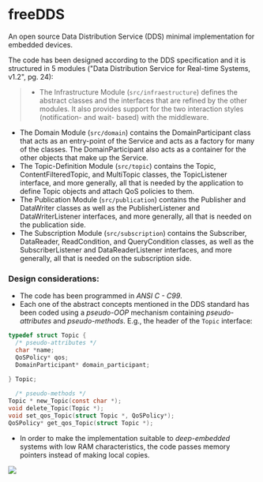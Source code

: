 freeDDS
=======

An open source Data Distribution Service (DDS) minimal implementation for embedded devices.

The code has been designed according to the DDS specification and it is structured in 5 modules ("Data Distribution Service for Real-time Systems, v1.2", pg. 24):

>- The Infrastructure Module (`src/infraestructure`) defines the abstract classes and the interfaces that are refined by the other modules. It also
provides support for the two interaction styles (notification- and wait- based) with the middleware.
- The Domain Module (`src/domain`) contains the DomainParticipant class that acts as an entry-point of the Service and acts as a
factory for many of the classes. The DomainParticipant also acts as a container for the other objects that make up the
Service.
- The Topic-Definition Module  (`src/topic`) contains the Topic, ContentFilteredTopic, and MultiTopic classes, the TopicListener
interface, and more generally, all that is needed by the application to define Topic objects and attach QoS policies to
them.
- The Publication Module (`src/publication`) contains the Publisher and DataWriter classes as well as the PublisherListener and
DataWriterListener interfaces, and more generally, all that is needed on the publication side.
- The Subscription Module (`src/subscription`) contains the Subscriber, DataReader, ReadCondition, and QueryCondition classes, as well
as the SubscriberListener and DataReaderListener interfaces, and more generally, all that is needed on the
subscription side.


### Design considerations:


- The code has been programmed in *ANSI C - C99*.
- Each one of the abstract concepts mentioned in the DDS standard has been coded using a _pseudo-OOP_ mechanism containing _pseudo-attributes_ and _pseudo-methods_. E.g., the header of the `Topic` interface:

```c
typedef struct Topic {
  /* pseudo-attributes */
  char *name;
  QoSPolicy* qos;
  DomainParticipant* domain_participant;
 
} Topic;

  /* pseudo-methods */
Topic * new_Topic(const char *);
void delete_Topic(Topic *);
void set_qos_Topic(struct Topic *, QoSPolicy*);
QoSPolicy* get_qos_Topic(struct Topic *); 
```

- In order to make the implementation suitable to _deep-embedded_ systems with low RAM characteristics, the code passes memory pointers instead of making local copies.

![](http://osrfoundation.org/assets/images/osrf_masthead.png)